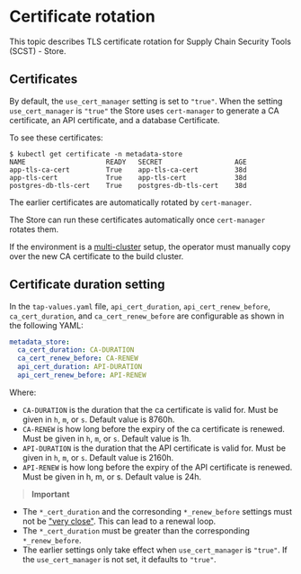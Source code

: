 # Certificate rotation

This topic describes TLS certificate rotation for Supply Chain Security Tools (SCST) - Store.

## Certificates

By default, the `use_cert_manager` setting is set to `"true"`. When the setting
`use_cert_manager` is `"true"` the Store uses `cert-manager` to generate a CA
certificate, an API certificate, and a database Certificate.

To see these certificates:

```console
$ kubectl get certificate -n metadata-store
NAME                    READY   SECRET                  AGE
app-tls-ca-cert         True    app-tls-ca-cert         38d
app-tls-cert            True    app-tls-cert            38d
postgres-db-tls-cert    True    postgres-db-tls-cert    38d
```

The earlier certificates are automatically rotated by `cert-manager`.

The Store can run these certificates automatically once `cert-manager` rotates them.

If the environment is a [multi-cluster](multicluster-setup.hbs.md) setup, the
operator must manually copy over the new CA certificate to the build cluster.

## Certificate duration setting
 
In the `tap-values.yaml` file, `api_cert_duration`, `api_cert_renew_before`,
`ca_cert_duration`, and `ca_cert_renew_before`  are configurable as shown in the
following YAML:

```yaml
metadata_store:
  ca_cert_duration: CA-DURATION
  ca_cert_renew_before: CA-RENEW
  api_cert_duration: API-DURATION
  api_cert_renew_before: API-RENEW
```

Where: 
- `CA-DURATION` is the duration that the ca certificate is valid for. Must be
  given in `h`, `m`, or `s`. Default value is 8760h.
- `CA-RENEW` is how long before the expiry of the ca certificate is renewed.
  Must be given in `h`, `m`, or `s`. Default value is 1h.
- `API-DURATION` is the duration that the API certificate is valid for. Must be
  given in `h`, `m`, or `s`. Default value is 2160h.
- `API-RENEW` is how long before the expiry of the API certificate is renewed.
  Must be given in h, m, or s. Default value is 24h.

>**Important**
   - The `*_cert_duration` and the corresonding `*_renew_before` settings must
     not be ["very
     close"](https://cert-manager.io/docs/usage/certificate/#renewal). This can
     lead to a renewal loop.
   - The `*_cert_duration` must be greater than the corresponding
     `*_renew_before`.
   - The earlier settings only take effect when `use_cert_manager` is `"true"`.
     If the `use_cert_manager` is not set, it defaults to `"true"`.